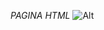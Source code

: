 *PAGINA HTML*
![Alt](https://th.bing.com/th/id/OIP.uY526_P6bXgEgUHxbcWDFAAAAA?w=182&h=182&c=7&r=0&o=5&pid=1.7)
